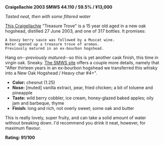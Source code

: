 **Craigellachie 2003 SMWS 44.110 / 59.5% / ¥13,000**

*Tasted neat, then with some filtered water*

[This Craigellachie](https://www.whiskybase.com/whiskies/whisky/140368/craigellachie-2003-smws-44110) "Treasure Trove" is a 15 year old aged in a new oak hogshead, distilled 27 June 2003, and one of 317 bottles.  It promises:

    A boozy berry sauce was followed by a Muscat wine.
    Water opened up a treasure trove of aromas.
    Previously matured in an ex-bourbon hogshead.

Hang on--*previously matured*--so this is yet another cask finish, this time in virgin oak.  Sneaky.  [The SMWS site](https://smwsjapan.com/whisky/44-110) offers a couple more details, namely that "After thirteen years in an ex-bourbon hogshead we transferred this whisky into a New Oak Hogshead / Heavy char #4+".  

* **Color:** chesnut (1.25)
* **Nose:** [muted] vanilla extract, pear, fried chicken; a bit of toluene and pineapple
* **Taste:** wild berry cobbler, ice cream, honey-glazed baked apples; oily jam and barbeque, thyme
* **Finish:** long and rich, not overly sweet; some oak and butter

This is really lovely, super fruity, and can take a solid amount of water without breaking down.  I'd recommend you drink it neat, however, for maximum flavour.

**Rating: 91/100**